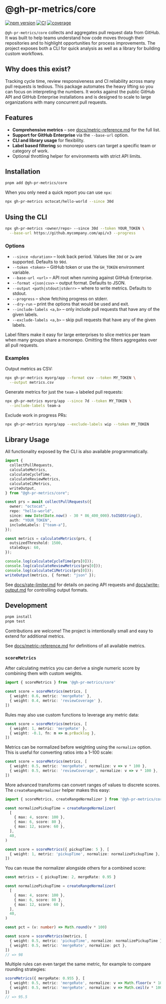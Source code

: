 # @gh-pr-metrics/core

[![npm version](https://img.shields.io/npm/v/@gh-pr-metrics/core)](https://www.npmjs.com/package/@gh-pr-metrics/core)
[![CI](https://github.com/owner/repo/actions/workflows/ci.yml/badge.svg)](https://github.com/owner/repo/actions/workflows/ci.yml)
[![coverage](https://img.shields.io/codecov/c/github/owner/repo)](https://codecov.io/gh/owner/repo)

`@gh-pr-metrics/core` collects and aggregates pull request data from GitHub. It was
built to help teams understand how code moves through their repositories and to
highlight opportunities for process improvements. The project exposes both a CLI
for quick analysis as well as a library for building custom workflows.

## Why does this exist?

Tracking cycle time, review responsiveness and CI reliability across many pull
requests is tedious. This package automates the heavy lifting so you can focus
on interpreting the numbers. It works against the public GitHub API and GitHub
Enterprise installations and is designed to scale to large organizations with
many concurrent pull requests.

## Features

- **Comprehensive metrics** – see [docs/metric-reference.md](docs/metric-reference.md) for the full list.
- **Support for GitHub Enterprise** via the `--base-url` option.
- **CLI and library usage** for flexibility.
- **Label based filtering** so monorepo users can target a specific team or
  category of work.
- Optional throttling helper for environments with strict API limits.

## Installation

```bash
pnpm add @gh-pr-metrics/core
```

When you only need a quick report you can use `npx`:

```bash
npx gh-pr-metrics octocat/hello-world --since 30d
```

## Using the CLI

```bash
npx gh-pr-metrics <owner/repo> --since 30d --token YOUR_TOKEN \
  --base-url https://github.mycompany.com/api/v3 --progress
```

### Options

- `--since <duration>` – look back period. Values like `30d` or `2w` are
  supported. Defaults to `90d`.
- `--token <token>` – GitHub token or use the `GH_TOKEN` environment variable.
- `--base-url <url>` – API root when running against GitHub Enterprise.
- `--format <json|csv>` – output format. Defaults to JSON.
- `--output <path|stdout|stderr>` – where to write metrics. Defaults to stdout.
- `--progress` – show fetching progress on stderr.
- `--dry-run` – print the options that would be used and exit.
- `--include-labels <a,b>` – only include pull requests that have any of the
  given labels.
- `--exclude-labels <a,b>` – skip pull requests that have any of the given
  labels.

Label filters make it easy for large enterprises to slice metrics per team when
many groups share a monorepo. Omitting the filters aggregates over all pull
requests.

### Examples

Output metrics as CSV:

```bash
npx gh-pr-metrics myorg/app --format csv --token MY_TOKEN \
  --output metrics.csv
```

Generate metrics for just the `team-a` labeled pull requests:

```bash
npx gh-pr-metrics myorg/app --since 7d --token MY_TOKEN \
  --include-labels team-a
```

Exclude work in progress PRs:

```bash
npx gh-pr-metrics myorg/app --exclude-labels wip --token MY_TOKEN
```

## Library Usage

All functionality exposed by the CLI is also available programmatically.

```ts
import {
  collectPullRequests,
  calculateMetrics,
  calculateCycleTime,
  calculateReviewMetrics,
  calculateCiMetrics,
  writeOutput,
} from "@gh-pr-metrics/core";

const prs = await collectPullRequests({
  owner: "octocat",
  repo: "hello-world",
  since: new Date(Date.now() - 30 * 86_400_000).toISOString(),
  auth: "YOUR_TOKEN",
  includeLabels: ["team-a"],
});

const metrics = calculateMetrics(prs, {
  outsizedThreshold: 1500,
  staleDays: 60,
});

console.log(calculateCycleTime(prs[0]));
console.log(calculateReviewMetrics(prs[0]));
console.log(calculateCiMetrics(prs[0]));
writeOutput(metrics, { format: "json" });
```

See [docs/rate-limiter.md](docs/rate-limiter.md) for details on pacing API
requests and [docs/write-output.md](docs/write-output.md) for controlling output
formats.

## Development

```bash
pnpm install
pnpm test
```

Contributions are welcome! The project is intentionally small and easy to extend
for additional metrics.

See [docs/metric-reference.md](docs/metric-reference.md) for definitions of all
available metrics.

### `scoreMetrics`

After calculating metrics you can derive a single numeric score by
combining them with custom weights.

```ts
import { scoreMetrics } from '@gh-pr-metrics/core'

const score = scoreMetrics(metrics, [
  { weight: 0.6, metric: 'mergeRate' },
  { weight: 0.4, metric: 'reviewCoverage' },
])
```

Rules may also use custom functions to leverage any metric data:

```ts
const score = scoreMetrics(metrics, [
  { weight: 1, metric: 'mergeRate' },
  { weight: -0.1, fn: m => m.prBacklog },
])
```

Metrics can be normalized before weighting using the `normalize` option. This
is useful for converting ratios into a 1–100 scale:

```ts
const score = scoreMetrics(metrics, [
  { weight: 0.5, metric: 'mergeRate', normalize: v => v * 100 },
  { weight: 0.5, metric: 'reviewCoverage', normalize: v => v * 100 },
])
```

More advanced transforms can convert ranges of values to discrete scores. The
`createRangeNormalizer` helper makes this easy:

```ts
import { scoreMetrics, createRangeNormalizer } from '@gh-pr-metrics/core'

const normalizePickupTime = createRangeNormalizer(
  [
    { max: 4, score: 100 },
    { max: 6, score: 80 },
    { max: 12, score: 60 },
  ],
  40,
)

const score = scoreMetrics({ pickupTime: 5 }, [
  { weight: 1, metric: 'pickupTime', normalize: normalizePickupTime },
])
```

You can reuse the normalizer alongside others for a combined score:

```ts
const metrics = { pickupTime: 2, mergeRate: 0.95 }

const normalizePickupTime = createRangeNormalizer(
  [
    { max: 4, score: 100 },
    { max: 6, score: 80 },
    { max: 12, score: 60 },
  ],
  40,
)

const pct = (v: number) => Math.round(v * 100)

const score = scoreMetrics(metrics, [
  { weight: 0.5, metric: 'pickupTime', normalize: normalizePickupTime },
  { weight: 0.5, metric: 'mergeRate', normalize: pct },
])
// => 98
```

Multiple rules can even target the same metric, for example to
compare rounding strategies:

```ts
scoreMetrics({ mergeRate: 0.955 }, [
  { weight: 0.5, metric: 'mergeRate', normalize: v => Math.floor(v * 100) },
  { weight: 0.5, metric: 'mergeRate', normalize: v => Math.ceil(v * 100) },
])
// => 95.5
```

